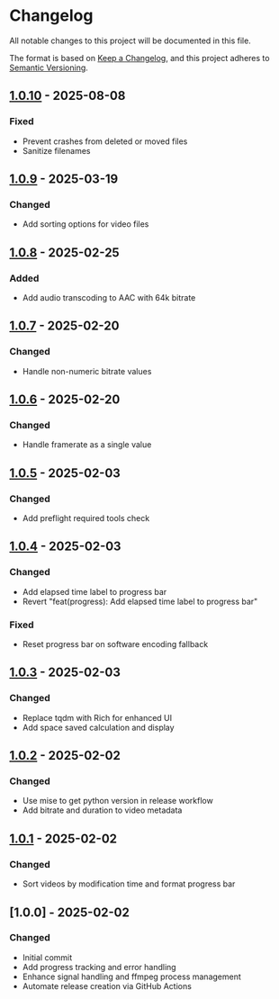 # Changelog

All notable changes to this project will be documented in this file.

The format is based on [Keep a Changelog](https://keepachangelog.com/en/1.0.0/),
and this project adheres to [Semantic Versioning](https://semver.org/spec/v2.0.0.html).

## [1.0.10] - 2025-08-08

### Fixed

- Prevent crashes from deleted or moved files
- Sanitize filenames

## [1.0.9] - 2025-03-19

### Changed

- Add sorting options for video files

## [1.0.8] - 2025-02-25

### Added

- Add audio transcoding to AAC with 64k bitrate

## [1.0.7] - 2025-02-20

### Changed

- Handle non-numeric bitrate values

## [1.0.6] - 2025-02-20

### Changed

- Handle framerate as a single value

## [1.0.5] - 2025-02-03

### Changed

- Add preflight required tools check

## [1.0.4] - 2025-02-03

### Changed

- Add elapsed time label to progress bar
- Revert "feat(progress): Add elapsed time label to progress bar"

### Fixed

- Reset progress bar on software encoding fallback

## [1.0.3] - 2025-02-03

### Changed

- Replace tqdm with Rich for enhanced UI
- Add space saved calculation and display

## [1.0.2] - 2025-02-02

### Changed

- Use mise to get python version in release workflow
- Add bitrate and duration to video metadata

## [1.0.1] - 2025-02-02

### Changed

- Sort videos by modification time and format progress bar

## [1.0.0] - 2025-02-02

### Changed

- Initial commit
- Add progress tracking and error handling
- Enhance signal handling and ffmpeg process management
- Automate release creation via GitHub Actions

[1.0.10]: https://github.com/midoBB/vidconv/compare/v1.0.9..v1.0.10
[1.0.9]: https://github.com/midoBB/vidconv/compare/v1.0.8..v1.0.9
[1.0.8]: https://github.com/midoBB/vidconv/compare/v1.0.7..v1.0.8
[1.0.7]: https://github.com/midoBB/vidconv/compare/v1.0.6..v1.0.7
[1.0.6]: https://github.com/midoBB/vidconv/compare/v1.0.5..v1.0.6
[1.0.5]: https://github.com/midoBB/vidconv/compare/v1.0.4..v1.0.5
[1.0.4]: https://github.com/midoBB/vidconv/compare/v1.0.3..v1.0.4
[1.0.3]: https://github.com/midoBB/vidconv/compare/v1.0.2..v1.0.3
[1.0.2]: https://github.com/midoBB/vidconv/compare/v1.0.1..v1.0.2
[1.0.1]: https://github.com/midoBB/vidconv/compare/v1.0.0..v1.0.1

